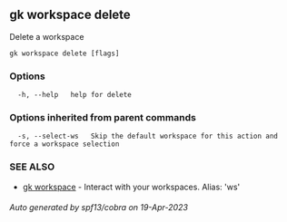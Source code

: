 ## gk workspace delete

Delete a workspace

```
gk workspace delete [flags]
```

### Options

```
  -h, --help   help for delete
```

### Options inherited from parent commands

```
  -s, --select-ws   Skip the default workspace for this action and force a workspace selection
```

### SEE ALSO

* [gk workspace](gk_workspace.md)	 - Interact with your workspaces. Alias: 'ws'

###### Auto generated by spf13/cobra on 19-Apr-2023
